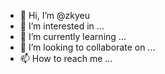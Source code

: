 - 👋 Hi, I’m @zkyeu
- 👀 I’m interested in ...
- 🌱 I’m currently learning ...
- 💞️ I’m looking to collaborate on ...
- 📫 How to reach me ...

<!---
zkyeu/zkyeu is a ✨ special ✨ repository because its `README.md` (this file) appears on your GitHub profile.
You can click the Preview link to take a look at your changes.
--->
